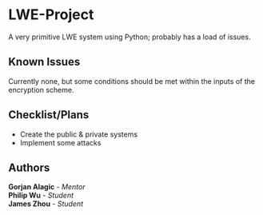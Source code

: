 # LWE-Project

A very primitive LWE system using Python; probably has a load of issues.

## Known Issues

Currently none, but some conditions should be met within the inputs of the encryption scheme.

## Checklist/Plans

* Create the public & private systems
* Implement some attacks

## Authors

**Gorjan Alagic** - *Mentor*  
**Philip Wu** - *Student*  
**James Zhou** - *Student*
